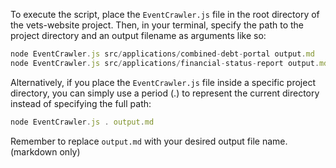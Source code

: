To execute the script, place the `EventCrawler.js` file in the root directory of the vets-website project. Then, in your terminal, specify the path to the project directory and an output filename as arguments like so:
```js
node EventCrawler.js src/applications/combined-debt-portal output.md
node EventCrawler.js src/applications/financial-status-report output.md
```
Alternatively, if you place the `EventCrawler.js` file inside a specific project directory, you can simply use a period (.) to represent the current directory instead of specifying the full path:

```js
node EventCrawler.js . output.md
```
Remember to replace `output.md` with your desired output file name. (markdown only)
